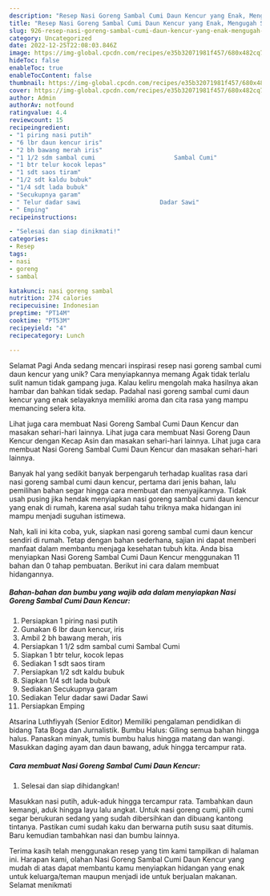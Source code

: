 ```yaml
---
description: "Resep Nasi Goreng Sambal Cumi Daun Kencur yang Enak, Mengugah Selera"
title: "Resep Nasi Goreng Sambal Cumi Daun Kencur yang Enak, Mengugah Selera"
slug: 926-resep-nasi-goreng-sambal-cumi-daun-kencur-yang-enak-mengugah-selera
category: Uncategorized
date: 2022-12-25T22:08:03.846Z
image: https://img-global.cpcdn.com/recipes/e35b32071981f457/680x482cq70/nasi-goreng-sambal-cumi-daun-kencur-foto-resep-utama.jpg
hideToc: false
enableToc: true
enableTocContent: false
thumbnail: https://img-global.cpcdn.com/recipes/e35b32071981f457/680x482cq70/nasi-goreng-sambal-cumi-daun-kencur-foto-resep-utama.jpg
cover: https://img-global.cpcdn.com/recipes/e35b32071981f457/680x482cq70/nasi-goreng-sambal-cumi-daun-kencur-foto-resep-utama.jpg
author: Admin
authorAv: notfound
ratingvalue: 4.4
reviewcount: 15
recipeingredient:
- "1 piring nasi putih"
- "6 lbr daun kencur iris"
- "2 bh bawang merah iris"
- "1 1/2 sdm sambal cumi                      Sambal Cumi"
- "1 btr telur kocok lepas"
- "1 sdt saos tiram"
- "1/2 sdt kaldu bubuk"
- "1/4 sdt lada bubuk"
- "Secukupnya garam"
- " Telur dadar sawi                      Dadar Sawi"
- " Emping"
recipeinstructions:

- "Selesai dan siap dinikmati!"
categories:
- Resep
tags:
- nasi
- goreng
- sambal

katakunci: nasi goreng sambal 
nutrition: 274 calories
recipecuisine: Indonesian
preptime: "PT14M"
cooktime: "PT53M"
recipeyield: "4"
recipecategory: Lunch

---
```



Selamat Pagi Anda sedang mencari inspirasi resep nasi goreng sambal cumi daun kencur yang unik? Cara menyiapkannya memang Agak tidak terlalu sulit namun tidak gampang juga. Kalau keliru mengolah maka hasilnya akan hambar dan bahkan tidak sedap. Padahal nasi goreng sambal cumi daun kencur yang enak selayaknya memiliki aroma dan cita rasa yang mampu memancing selera kita.


Lihat juga cara membuat Nasi Goreng Sambal Cumi Daun Kencur dan masakan sehari-hari lainnya. Lihat juga cara membuat Nasi Goreng Daun Kencur dengan Kecap Asin dan masakan sehari-hari lainnya. Lihat juga cara membuat Nasi Goreng Sambal Cumi Daun Kencur dan masakan sehari-hari lainnya.

Banyak hal yang sedikit banyak berpengaruh terhadap kualitas rasa dari nasi goreng sambal cumi daun kencur, pertama dari jenis bahan, lalu pemilihan bahan segar hingga cara membuat dan menyajikannya. Tidak usah pusing jika hendak menyiapkan nasi goreng sambal cumi daun kencur yang enak di rumah, karena asal sudah tahu triknya maka hidangan ini mampu menjadi suguhan istimewa.


Nah, kali ini kita coba, yuk, siapkan nasi goreng sambal cumi daun kencur sendiri di rumah. Tetap dengan bahan sederhana, sajian ini dapat memberi manfaat dalam membantu menjaga kesehatan tubuh kita. Anda bisa menyiapkan Nasi Goreng Sambal Cumi Daun Kencur menggunakan 11 bahan dan 0 tahap pembuatan. Berikut ini cara dalam membuat hidangannya.

<!--inarticleads1-->

##### Bahan-bahan dan bumbu yang wajib ada dalam menyiapkan Nasi Goreng Sambal Cumi Daun Kencur:

1. Persiapkan 1 piring nasi putih
1. Gunakan 6 lbr daun kencur, iris
1. Ambil 2 bh bawang merah, iris
1. Persiapkan 1 1/2 sdm sambal cumi                      Sambal Cumi
1. Siapkan 1 btr telur, kocok lepas
1. Sediakan 1 sdt saos tiram
1. Persiapkan 1/2 sdt kaldu bubuk
1. Siapkan 1/4 sdt lada bubuk
1. Sediakan Secukupnya garam
1. Sediakan  Telur dadar sawi                      Dadar Sawi
1. Persiapkan  Emping


Atsarina Luthfiyyah (Senior Editor) Memiliki pengalaman pendidikan di bidang Tata Boga dan Jurnalistik. Bumbu Halus: Giling semua bahan hingga halus. Panaskan minyak, tumis bumbu halus hingga matang dan wangi. Masukkan daging ayam dan daun bawang, aduk hingga tercampur rata. 

<!--inarticleads2-->

##### Cara membuat Nasi Goreng Sambal Cumi Daun Kencur:


1. Selesai dan siap dihidangkan!

Masukkan nasi putih, aduk-aduk hingga tercampur rata. Tambahkan daun kemangi, aduk hingga layu lalu angkat. Untuk nasi goreng cumi, pilih cumi segar berukuran sedang yang sudah dibersihkan dan dibuang kantong tintanya. Pastikan cumi sudah kaku dan berwarna putih susu saat ditumis. Baru kemudian tambahkan nasi dan bumbu lainnya. 

Terima kasih telah menggunakan resep yang tim kami tampilkan di halaman ini. Harapan kami, olahan Nasi Goreng Sambal Cumi Daun Kencur yang mudah di atas dapat membantu kamu menyiapkan hidangan yang enak untuk keluarga/teman maupun menjadi ide untuk berjualan makanan. Selamat menikmati
